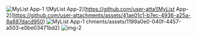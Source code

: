 ![MyList App-1](https://github.com/user-attachments/assets/c8de5ce6-d32e-4ee5-b9f3-2351fd316999)
![MyList App-2](https://github.com/user-atta![MyList App-2](https://github.com/user-attachments/assets/41ae01c1-b7ec-4936-a25a-8a887dacd950)
![MyList App-1](https://github.com/user-attachments/assets/0ec62595-77af-4bf9-8974-70d17019253d)
chments/assets/1199a0e0-040f-4457-a503-e0be03471bd2)
![img-2](https://github.com/user-attachments/assets/4988b321-e396-419e-830f-202b66524496)

